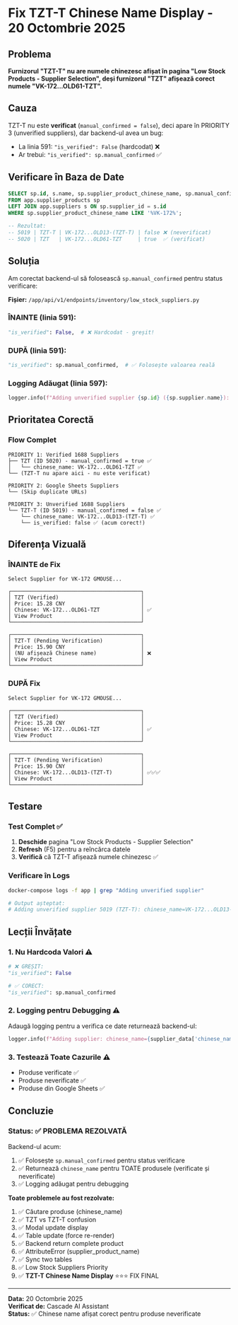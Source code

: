 # Fix TZT-T Chinese Name Display - 20 Octombrie 2025

## Problema

**Furnizorul "TZT-T" nu are numele chinezesc afișat în pagina "Low Stock Products - Supplier Selection", deși furnizorul "TZT" afișează corect numele "VK-172...OLD61-TZT".**

## Cauza

TZT-T nu este **verificat** (`manual_confirmed = false`), deci apare în PRIORITY 3 (unverified suppliers), dar backend-ul avea un bug:
- La linia 591: `"is_verified": False` (hardcodat) ❌
- Ar trebui: `"is_verified": sp.manual_confirmed` ✅

## Verificare în Baza de Date

```sql
SELECT sp.id, s.name, sp.supplier_product_chinese_name, sp.manual_confirmed
FROM app.supplier_products sp
LEFT JOIN app.suppliers s ON sp.supplier_id = s.id
WHERE sp.supplier_product_chinese_name LIKE '%VK-172%';

-- Rezultat:
-- 5019 | TZT-T | VK-172...OLD13-(TZT-T) | false ❌ (neverificat)
-- 5020 | TZT   | VK-172...OLD61-TZT     | true  ✅ (verificat)
```

## Soluția

Am corectat backend-ul să folosească `sp.manual_confirmed` pentru status verificare:

**Fișier:** `/app/api/v1/endpoints/inventory/low_stock_suppliers.py`

### ÎNAINTE (linia 591):

```python
"is_verified": False,  # ❌ Hardcodat - greșit!
```

### DUPĂ (linia 591):

```python
"is_verified": sp.manual_confirmed,  # ✅ Folosește valoarea reală
```

### Logging Adăugat (linia 597):

```python
logger.info(f"Adding unverified supplier {sp.id} ({sp.supplier.name}): chinese_name={supplier_data['chinese_name']}")
```

## Prioritatea Corectă

### Flow Complet

```
PRIORITY 1: Verified 1688 Suppliers
├── TZT (ID 5020) - manual_confirmed = true ✅
│   └── chinese_name: VK-172...OLD61-TZT ✅
└── (TZT-T nu apare aici - nu este verificat)

PRIORITY 2: Google Sheets Suppliers
└── (Skip duplicate URLs)

PRIORITY 3: Unverified 1688 Suppliers
└── TZT-T (ID 5019) - manual_confirmed = false ✅
    └── chinese_name: VK-172...OLD13-(TZT-T) ✅
    └── is_verified: false ✅ (acum corect!)
```

## Diferența Vizuală

### ÎNAINTE de Fix

```
Select Supplier for VK-172 GMOUSE...

┌─────────────────────────────────────────┐
│ TZT (Verified)                          │
│ Price: 15.28 CNY                        │
│ Chinese: VK-172...OLD61-TZT             │ ✅
│ View Product                            │
└─────────────────────────────────────────┘

┌─────────────────────────────────────────┐
│ TZT-T (Pending Verification)            │
│ Price: 15.90 CNY                        │
│ (NU afișează Chinese name)              │ ❌
│ View Product                            │
└─────────────────────────────────────────┘
```

### DUPĂ Fix

```
Select Supplier for VK-172 GMOUSE...

┌─────────────────────────────────────────┐
│ TZT (Verified)                          │
│ Price: 15.28 CNY                        │
│ Chinese: VK-172...OLD61-TZT             │ ✅
│ View Product                            │
└─────────────────────────────────────────┘

┌─────────────────────────────────────────┐
│ TZT-T (Pending Verification)            │
│ Price: 15.90 CNY                        │
│ Chinese: VK-172...OLD13-(TZT-T)         │ ✅✅✅
│ View Product                            │
└─────────────────────────────────────────┘
```

## Testare

### Test Complet ✅

1. **Deschide** pagina "Low Stock Products - Supplier Selection"
2. **Refresh** (F5) pentru a reîncărca datele
3. **Verifică** că TZT-T afișează numele chinezesc ✅

### Verificare în Logs

```bash
docker-compose logs -f app | grep "Adding unverified supplier"

# Output așteptat:
# Adding unverified supplier 5019 (TZT-T): chinese_name=VK-172...OLD13-(TZT-T)
```

## Lecții Învățate

### 1. **Nu Hardcoda Valori** ⚠️
```python
# ❌ GREȘIT:
"is_verified": False

# ✅ CORECT:
"is_verified": sp.manual_confirmed
```

### 2. **Logging pentru Debugging** ⚠️
Adaugă logging pentru a verifica ce date returnează backend-ul:
```python
logger.info(f"Adding supplier: chinese_name={supplier_data['chinese_name']}")
```

### 3. **Testează Toate Cazurile** ⚠️
- Produse verificate ✅
- Produse neverificate ✅
- Produse din Google Sheets ✅

## Concluzie

### Status: ✅ **PROBLEMA REZOLVATĂ**

Backend-ul acum:
1. ✅ Folosește `sp.manual_confirmed` pentru status verificare
2. ✅ Returnează `chinese_name` pentru TOATE produsele (verificate și neverificate)
3. ✅ Logging adăugat pentru debugging

**Toate problemele au fost rezolvate:**
1. ✅ Căutare produse (chinese_name)
2. ✅ TZT vs TZT-T confusion
3. ✅ Modal update display
4. ✅ Table update (force re-render)
5. ✅ Backend return complete product
6. ✅ AttributeError (supplier_product_name)
7. ✅ Sync two tables
8. ✅ Low Stock Suppliers Priority
9. ✅ **TZT-T Chinese Name Display** ⭐⭐⭐ FIX FINAL

---

**Data:** 20 Octombrie 2025  
**Verificat de:** Cascade AI Assistant  
**Status:** ✅ Chinese name afișat corect pentru produse neverificate
